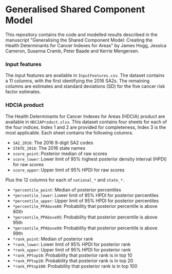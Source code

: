 # Generalised Shared Component Model

This repository contains the code and modelled results described in the manuscript "Generalising the Shared Component Model: Creating the Health Determinants for Cancer Indexes for Areas" by James Hogg, Jessica Cameron, Susanna Cramb, Peter Baade and Kerrie Mengersen.

### Input features

The input features are available in `InputFeatures.csv`. The dataset contains a 11 columns, with the first identifying the 2016 SA2s. The remaining columns are estimates and standard deviations (SD) for the five cancer risk factor estimates. 

### HDCIA product

The Health Determinants for Cancer Indexes for Areas (HDCIA) product are available in `HDCIAProduct.xlsx`. This dataset contains four sheets for each of the four indices. Index 1 and 2 are provided for completeness, Index 3 is the most applicable. Each sheet contains the following columns. 

- `SA2_2016`: The 2016 9-digit SA2 codes
- `STATE_2016`: The 2016 state names
- `score_point`: Posterior median of raw scores
- `score_lower`: Lower limit of 95% highest posterior density interval (HPDI) for raw scores
- `score_upper`: Upper limit of 95% HPDI for raw scores

Plus the 12 columns for each of `national_*` and `state_*`.

- `*percentile_point`: Median of posterior percentiles
- `*percentile_lower`: Lower limit of 95% HPDI for posterior percentiles
- `*percentile_upper`: Upper limit of 95% HPDI for posterior percentiles
- `*percentile_PPAbove80`: Probability that posterior percentile is above 80th
- `*percentile_PPAbove95`: Probability that posterior percentile is above 95th
- `*percentile_PPAbove99`: Probability that posterior percentile is above 99th
- `*rank_point`: Median of posterior rank
- `*rank_lower`: Lower limit of 95% HPDI for posterior rank
- `*rank_upper`: Upper limit of 95% HPDI for posterior rank
- `*rank_PPtop10`: Probability that posterior rank is in top 10
- `*rank_PPtop20`: Probability that posterior rank is in top 20
- `*rank_PPtop100`: Probability that posterior rank is in top 100
